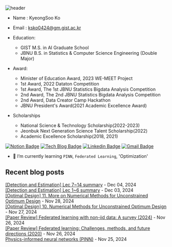 
![header](https://capsule-render.vercel.app/api?type=waving&color=0000FF&height=250&section=header&text=KyeongSoo%20Ko&fontColor=FFFFFF&fontSize=70&fontAlign=50)


- Name : KyeongSoo Ko         
- Email : ksko0424@gm.gist.ac.kr 
- Education:
  - GIST M.S. in AI Graduate School
  - JBNU B.S. in Statistics & Computer Science Engineering (Double Major)

- Award:
  - Minister of Education Award, 2023 WE-MEET Project
  - 1st Award, 2022 Dataton Competition
  - 1st Award, The 1st JBNU Statistics Bigdata Analysis Competition
  - 2nd Award, The 2nd JBNU Statistics Bigdata Analysis Competition
  - 2nd Award, Data Creator Camp Hackathon
  - JBNU President's Award(2021 Academic Excellence Award)

- Scholarships
  - National Science & Technology Scholarship(2022-2023)
  - Jeonbuk Next Generation Science Talent Scholarship(2022)
  - Academic Excellence Scholarship(2018, 2021)


  
<!--
[![solved.ac tier](http://mazassumnida.wtf/api/v2/generate_badge?boj=star77sa)](https://solved.ac/star77sa)
-->

[![Notion Badge](https://img.shields.io/badge/Notion-000000?style=flat-square&title_bg=%235C5F64&logo=Notion&logo_color=%23F0F4F0&link=https://www.notion.so/ksko/Kyeongsoo-Ko-8383246d72ab463daba2b1f49f6486a1?pvs=4)](https://www.notion.so/ksko/Kyeongsoo-Ko-8383246d72ab463daba2b1f49f6486a1?pvs=4)
[![Tech Blog Badge](http://img.shields.io/badge/-Tech%20blog-black?style=flat-square&logo=github&link=https://star77sa.github.io/)](https://star77sa.github.io)
[![Linkedin Badge](https://img.shields.io/badge/-LinkedIn-blue?style=flat-square&logo=Linkedin&logoColor=white&link=https://www.linkedin.com/in/star77sa)](https://www.linkedin.com/in/star77sa)
[![Gmail Badge](https://img.shields.io/badge/Gmail-d14836?style=flat-square&logo=Gmail&logoColor=white&link=mailto:star77sa@gmail.com)](mailto:star77sa@gmail.com)


- 🌱 I’m currently learning `PINN`, `Federated Learning`, 'Optimization'

<!--
[![Hits](https://hits.seeyoufarm.com/api/count/incr/badge.svg?url=https%3A%2F%2Fgithub.com%2Fstar77sa&count_bg=%234100EA&title_bg=%23555555&icon=github.svg&icon_color=%23E7E7E7&title=VIEW&edge_flat=false)](https://hits.seeyoufarm.com)
-->

<!--
**star77sa/star77sa** is a ✨ _special_ ✨ repository because its `README.md` (this file) appears on your GitHub profile.

Here are some ideas to get you started:

- 🔭 I’m currently working on ...
- 🌱 I’m currently learning ...
- 👯 I’m looking to collaborate on ...
- 🤔 I’m looking for help with ...
- 💬 Ask me about ...
- 📫 How to reach me: ...
- 😄 Pronouns: ...
- ⚡ Fun fact: ...
-->

## Recent blog posts
[[Detection and Estimation] Lec 7~14 summary](https://star77sa.github.io/posts/Statistics/DetnEst_final_summary.html) - Dec 04, 2024<br>
                   [[Detection and Estimation] Lec 1~6 summary](https://star77sa.github.io/posts/Statistics/DetnEst_mid_summary.html) - Dec 03, 2024<br>
                   [[Optimal Design] 11. More on Numerical Methods for Unconstrained Optimum Design](https://star77sa.github.io/posts/Optimal_Design/Opt_11.html) - Nov 28, 2024<br>
                   [[Optimal Design] 10. Numerical Methods for Unconstrained Optimum Design](https://star77sa.github.io/posts/Optimal_Design/Opt_10.html) - Nov 27, 2024<br>
                   [[Paper Review] Federated learning with non-iid data: A survey (2024)](https://star77sa.github.io/posts/Federated_Learning/AFL.html) - Nov 26, 2024<br>
                   [[Paper Review] Federated learning: Challenges, methods, and future directions (2020)](https://star77sa.github.io/posts/Federated_Learning/Federated_Learning.html) - Nov 26, 2024<br>
                   [Physics-informed neural networks (PINN)](https://star77sa.github.io/posts/PINN/PINN_1.html) - Nov 25, 2024<br>
                   